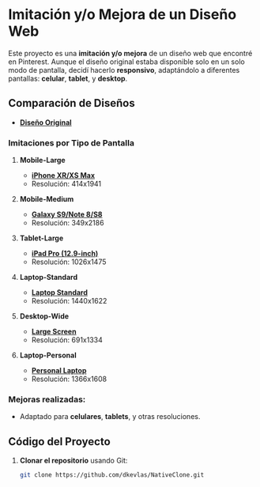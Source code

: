 # Imitación y/o Mejora de un Diseño Web

Este proyecto es una **imitación y/o mejora** de un diseño web que encontré en Pinterest. Aunque el diseño original estaba disponible solo en un solo modo de pantalla, decidí hacerlo **responsivo**, adaptándolo a diferentes pantallas: **celular**, **tablet**, y **desktop**.

## Comparación de Diseños

- **[Diseño Original](https://my-design-imitations.s3.us-east-2.amazonaws.com/design-02-Native/Design-Original.png)**

### Imitaciones por Tipo de Pantalla

1. **Mobile-Large**  
   - **[iPhone XR/XS Max](https://my-design-imitations.s3.us-east-2.amazonaws.com/design-02-Native/Tablet-Large.png)**
   - Resolución: 414x1941

2. **Mobile-Medium**  
   - **[Galaxy S9/Note 8/S8](https://my-design-imitations.s3.us-east-2.amazonaws.com/design-02-Native/Mobile-Medium.png)**
   - Resolución: 349x2186

3. **Tablet-Large**  
   - **[iPad Pro (12.9-inch)](https://my-design-imitations.s3.us-east-2.amazonaws.com/design-02-Native/Mobile-Large.png)**
   - Resolución: 1026x1475

4. **Laptop-Standard**  
   - **[Laptop Standard](https://my-design-imitations.s3.us-east-2.amazonaws.com/design-02-Native/Laptop-Standard.png)**
   - Resolución: 1440x1622

5. **Desktop-Wide**  
   - **[Large Screen](https://my-design-imitations.s3.us-east-2.amazonaws.com/design-02-Native/Desktop-Wide.png)**
   - Resolución: 691x1334

6. **Laptop-Personal**  
   - **[Personal Laptop](https://my-design-imitations.s3.us-east-2.amazonaws.com/design-02-Native/Laptop-Personal.png)**
   - Resolución: 1366x1608


### Mejoras realizadas:
- Adaptado para **celulares**, **tablets**, y otras resoluciones.

## Código del Proyecto

1. **Clonar el repositorio** usando Git:

   ```bash
   git clone https://github.com/dkevlas/NativeClone.git
   ```
